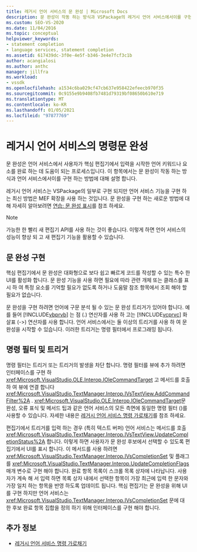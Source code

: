 ```yaml
---
title: 레거시 언어 서비스의 문 완성 | Microsoft Docs
description: 문 완성이 작동 하는 방식과 VSPackage의 레거시 언어 서비스에서이를 구현 하는 방법에 대해 알아봅니다.
ms.custom: SEO-VS-2020
ms.date: 11/04/2016
ms.topic: conceptual
helpviewer_keywords:
- statement completion
- language services, statement completion
ms.assetid: 617439dc-3f0e-4e5f-b346-3e4e7fcf3c1b
author: acangialosi
ms.author: anthc
manager: jillfra
ms.workload:
- vssdk
ms.openlocfilehash: a1534c6ba029cf47cb637e958422efeecb970f35
ms.sourcegitcommit: 0c9155e9b9408fb7481d79319bf08650b610e719
ms.translationtype: MT
ms.contentlocale: ko-KR
ms.lasthandoff: 01/05/2021
ms.locfileid: "97877769"
---
```

# <a name="statement-completion-in-a-legacy-language-service"></a>레거시 언어 서비스의 명령문 완성
문 완성은 언어 서비스에서 사용자가 핵심 편집기에서 입력을 시작한 언어 키워드나 요소를 완료 하는 데 도움이 되는 프로세스입니다. 이 항목에서는 문 완성이 작동 하는 방식과 언어 서비스에서이를 구현 하는 방법에 대해 설명 합니다.

 레거시 언어 서비스는 VSPackage의 일부로 구현 되지만 언어 서비스 기능을 구현 하는 최신 방법은 MEF 확장을 사용 하는 것입니다. 문 완성을 구현 하는 새로운 방법에 대해 자세히 알아보려면 [연습: 문 완성 표시](../../extensibility/walkthrough-displaying-statement-completion.md)를 참조 하세요.

> [!NOTE]
> 가능한 한 빨리 새 편집기 API를 사용 하는 것이 좋습니다. 이렇게 하면 언어 서비스의 성능이 향상 되 고 새 편집기 기능을 활용할 수 있습니다.

## <a name="implementing-statement-completion"></a>문 완성 구현
 핵심 편집기에서 문 완성은 대화형으로 보다 쉽고 빠르게 코드를 작성할 수 있는 특수 한 UI를 활성화 합니다. 문 완성 기능을 사용 하면 필요에 따라 관련 개체 또는 클래스를 표시 하 여 특정 요소를 기억할 필요가 없도록 하거나 도움말 참조 항목에서 조회 해야 할 필요가 없습니다.

 문 완성을 구현 하려면 언어에 구문 분석 될 수 있는 문 완성 트리거가 있어야 합니다. 예를 들어 [!INCLUDE[vbprvb](../../code-quality/includes/vbprvb_md.md)] 는 점 (.) 연산자를 사용 하 고는 [!INCLUDE[vcprvc](../../code-quality/includes/vcprvc_md.md)] 화살표 (->) 연산자를 사용 합니다. 언어 서비스에서는 둘 이상의 트리거를 사용 하 여 문 완성을 시작할 수 있습니다. 이러한 트리거는 명령 필터에서 프로그래밍 됩니다.

## <a name="command-filters-and-triggers"></a>명령 필터 및 트리거
 명령 필터는 트리거 또는 트리거의 발생을 차단 합니다. 명령 필터를 뷰에 추가 하려면 인터페이스를 구현 하 <xref:Microsoft.VisualStudio.OLE.Interop.IOleCommandTarget> 고 메서드를 호출 하 여 뷰에 연결 합니다 <xref:Microsoft.VisualStudio.TextManager.Interop.IVsTextView.AddCommandFilter%2A> . <xref:Microsoft.VisualStudio.OLE.Interop.IOleCommandTarget>문 완성, 오류 표식 및 메서드 팁과 같은 언어 서비스의 모든 측면에 동일한 명령 필터 ()를 사용할 수 있습니다. 자세한 내용은 [레거시 언어 서비스 명령 가로채기](../../extensibility/internals/intercepting-legacy-language-service-commands.md)를 참조 하세요.

 편집기에서 트리거를 입력 하는 경우 (특히 텍스트 버퍼) 언어 서비스는 메서드를 호출 <xref:Microsoft.VisualStudio.TextManager.Interop.IVsTextView.UpdateCompletionStatus%2A> 합니다. 이렇게 하면 사용자가 문 완성 후보에서 선택할 수 있도록 편집기에서 UI를 표시 합니다. 이 메서드를 사용 하려면 <xref:Microsoft.VisualStudio.TextManager.Interop.IVsCompletionSet> 및 플래그를 <xref:Microsoft.VisualStudio.TextManager.Interop.UpdateCompletionFlags> 매개 변수로 구현 해야 합니다. 완료 항목 목록이 스크롤 목록 상자에 나타납니다. 사용자가 계속 해 서 입력 하면 목록 상자 내에서 선택한 항목이 가장 최근에 입력 한 문자와 가장 일치 하는 항목을 반영 하도록 업데이트 됩니다. 핵심 편집기는 문 완성을 위해 UI를 구현 하지만 언어 서비스는 <xref:Microsoft.VisualStudio.TextManager.Interop.IVsCompletionSet> 문에 대 한 후보 완료 항목 집합을 정의 하기 위해 인터페이스를 구현 해야 합니다.

## <a name="see-also"></a>추가 정보
- [레거시 언어 서비스 명령 가로채기](../../extensibility/internals/intercepting-legacy-language-service-commands.md)
